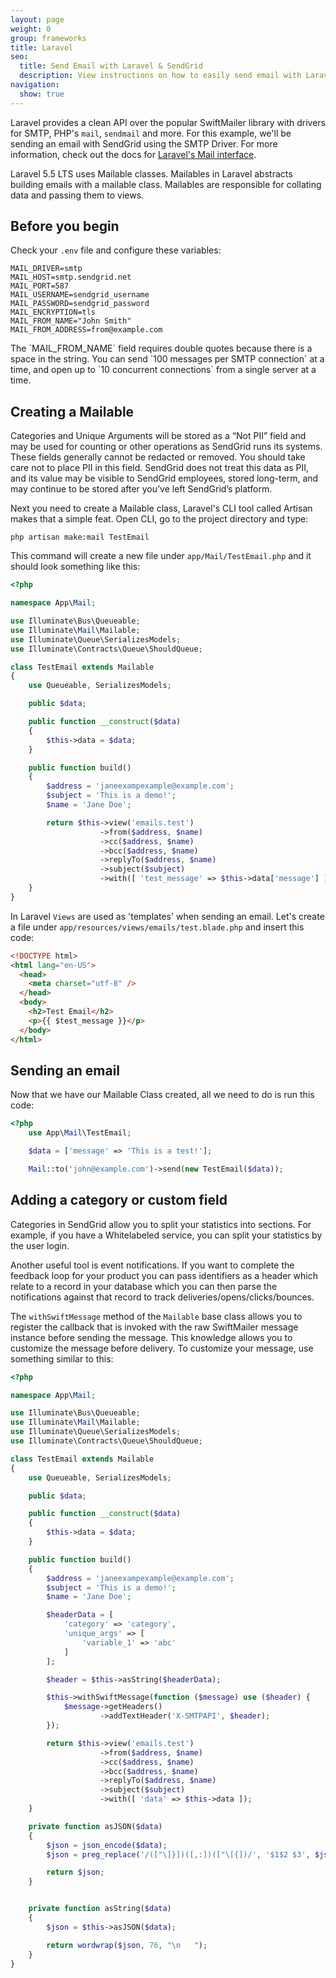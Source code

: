 ```yaml
---
layout: page
weight: 0
group: frameworks
title: Laravel
seo:
  title: Send Email with Laravel & SendGrid
  description: View instructions on how to easily send email with Laravel using SendGrid, by setting up setting up Laravel's  Mailables Class.
navigation:
  show: true
---
```


Laravel provides a clean API over the popular SwiftMailer library with drivers for SMTP, PHP's `mail`, `sendmail` and more. For this example, we'll be sending an email with SendGrid using the SMTP Driver. For more information, check out the docs for [Laravel's Mail interface](http://laravel.com/docs/mail).

Laravel 5.5 LTS uses Mailable classes. Mailables in Laravel abstracts building emails with a mailable class. Mailables are responsible for collating data and passing them to views.

## Before you begin

Check your `.env` file and configure these variables:

```
MAIL_DRIVER=smtp
MAIL_HOST=smtp.sendgrid.net
MAIL_PORT=587
MAIL_USERNAME=sendgrid_username
MAIL_PASSWORD=sendgrid_password
MAIL_ENCRYPTION=tls
MAIL_FROM_NAME="John Smith"
MAIL_FROM_ADDRESS=from@example.com
```

<call-out>
The `MAIL_FROM_NAME` field requires double quotes because there is a space in the string.
</call-out>

<call-out>
You can send `100 messages per SMTP connection` at a time, and open up to `10 concurrent connections` from a single server at a time.
</call-out>

## Creating a Mailable

<call-out type="warning">

Categories and Unique Arguments will be stored as a “Not PII” field and may be used for counting or other operations as SendGrid runs its systems. These fields generally cannot be redacted or removed. You should take care not to place PII in this field. SendGrid does not treat this data as PII, and its value may be visible to SendGrid employees, stored long-term, and may continue to be stored after you’ve left SendGrid’s platform.

</call-out>

Next you need to create a Mailable class, Laravel's CLI tool called Artisan makes that a simple feat.
Open CLI, go to the project directory and type:

`php artisan make:mail TestEmail`

This command will create a new file under `app/Mail/TestEmail.php` and it should look something like this:

```php
<?php

namespace App\Mail;

use Illuminate\Bus\Queueable;
use Illuminate\Mail\Mailable;
use Illuminate\Queue\SerializesModels;
use Illuminate\Contracts\Queue\ShouldQueue;

class TestEmail extends Mailable
{
    use Queueable, SerializesModels;

    public $data;

    public function __construct($data)
    {
        $this->data = $data;
    }

    public function build()
    {
        $address = 'janeexampexample@example.com';
        $subject = 'This is a demo!';
        $name = 'Jane Doe';

        return $this->view('emails.test')
                    ->from($address, $name)
                    ->cc($address, $name)
                    ->bcc($address, $name)
                    ->replyTo($address, $name)
                    ->subject($subject)
                    ->with([ 'test_message' => $this->data['message'] ]);
    }
}
```

In Laravel `Views` are used as 'templates' when sending an email. Let's create a file under `app/resources/views/emails/test.blade.php` and insert this code:

```html
<!DOCTYPE html>
<html lang="en-US">
  <head>
    <meta charset="utf-8" />
  </head>
  <body>
    <h2>Test Email</h2>
    <p>{{ $test_message }}</p>
  </body>
</html>
```

## Sending an email

Now that we have our Mailable Class created, all we need to do is run this code:

```php
<?php
    use App\Mail\TestEmail;

    $data = ['message' => 'This is a test!'];

    Mail::to('john@example.com')->send(new TestEmail($data));
```

## Adding a category or custom field

Categories in SendGrid allow you to split your statistics into sections. For example, if you have a Whitelabeled service, you can split your statistics by the user login.

Another useful tool is event notifications. If you want to complete the feedback loop for your product you can pass identifiers as a header which relate to a record in your database which you can then parse the notifications against that record to track deliveries/opens/clicks/bounces.

The `withSwiftMessage` method of the `Mailable` base class allows you to register the callback that is invoked with the raw SwiftMailer message instance before sending the message. This knowledge allows you to customize the message before delivery. To customize your message, use something similar to this:

```php
<?php

namespace App\Mail;

use Illuminate\Bus\Queueable;
use Illuminate\Mail\Mailable;
use Illuminate\Queue\SerializesModels;
use Illuminate\Contracts\Queue\ShouldQueue;

class TestEmail extends Mailable
{
    use Queueable, SerializesModels;

    public $data;

    public function __construct($data)
    {
        $this->data = $data;
    }

    public function build()
    {
        $address = 'janeexampexample@example.com';
        $subject = 'This is a demo!';
        $name = 'Jane Doe';

        $headerData = [
            'category' => 'category',
            'unique_args' => [
                'variable_1' => 'abc'
            ]
        ];

        $header = $this->asString($headerData);

        $this->withSwiftMessage(function ($message) use ($header) {
            $message->getHeaders()
                    ->addTextHeader('X-SMTPAPI', $header);
        });

        return $this->view('emails.test')
                    ->from($address, $name)
                    ->cc($address, $name)
                    ->bcc($address, $name)
                    ->replyTo($address, $name)
                    ->subject($subject)
                    ->with([ 'data' => $this->data ]);
    }

    private function asJSON($data)
    {
        $json = json_encode($data);
        $json = preg_replace('/(["\]}])([,:])(["\[{])/', '$1$2 $3', $json);

        return $json;
    }


    private function asString($data)
    {
        $json = $this->asJSON($data);

        return wordwrap($json, 76, "\n   ");
    }
}
```
